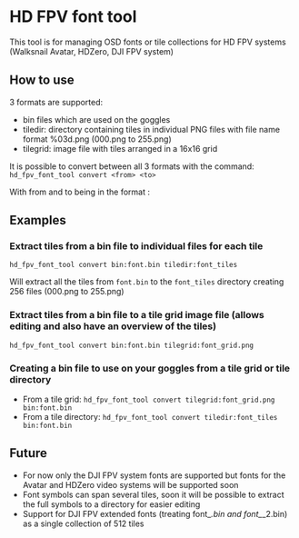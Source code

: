 # HD FPV font tool

This tool is for managing OSD fonts or tile collections for HD FPV systems (Walksnail Avatar, HDZero, DJI FPV system)

## How to use

3 formats are supported:
* bin files which are used on the goggles
* tiledir: directory containing tiles in individual PNG files with file name format %03d.png (000.png to 255.png)
* tilegrid: image file with tiles arranged in a 16x16 grid

It is possible to convert between all 3 formats with the command:
`hd_fpv_font_tool convert <from> <to>`

With from and to being in the format <format>:<path>

## Examples

### Extract tiles from a bin file to individual files for each tile

`hd_fpv_font_tool convert bin:font.bin tiledir:font_tiles`

Will extract all the tiles from `font.bin` to the `font_tiles` directory creating 256 files (000.png to 255.png)

### Extract tiles from a bin file to a tile grid image file (allows editing and also have an overview of the tiles)

`hd_fpv_font_tool convert bin:font.bin tilegrid:font_grid.png`

### Creating a bin file to use on your goggles from a tile grid or tile directory

* From a tile grid: `hd_fpv_font_tool convert tilegrid:font_grid.png bin:font.bin`
* From a tile directory: `hd_fpv_font_tool convert tiledir:font_tiles bin:font.bin`

## Future

* For now only the DJI FPV system fonts are supported but fonts for the Avatar and HDZero video systems will be supported soon
* Font symbols can span several tiles, soon it will be possible to extract the full symbols to a directory for easier editing
* Support for DJI FPV extended fonts (treating font_*.bin and font_*_2.bin) as a single collection of 512 tiles